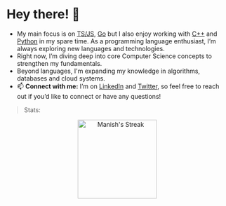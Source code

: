 # Hey there! 👋

- My main focus is on [TS/JS](https://www.typescriptlang.org/), [Go](https://go.dev/) but I also enjoy working with [C++](https://isocpp.org/) and [Python](https://www.python.org/) in my spare time. As a programming language enthusiast, I’m always exploring new languages and technologies.
- Right now, I’m diving deep into core Computer Science concepts to strengthen my fundamentals.
- Beyond languages, I'm expanding my knowledge in algorithms, databases and cloud systems.
- 📫 **Connect with me:** I’m on [LinkedIn](https://www.linkedin.com/in/manish-biswal-xd) and [Twitter](https://x.com/ManishBisw74956), so feel free to reach out if you’d like to connect or have any questions!
>Stats:
<p align="center">
  <img src="https://streak-stats.vercel.app/?user=iamanishx&theme=graywhite&hide_border=true" alt="Manish's Streak" height="180px"/>
</p>

